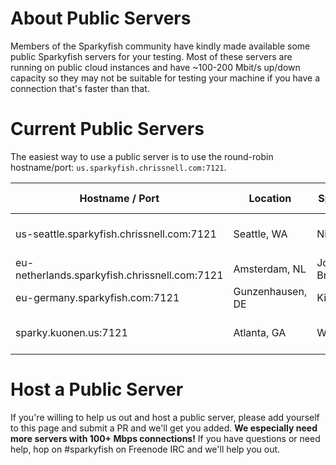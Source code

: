 # About Public Servers
Members of the Sparkyfish community have kindly made available some public Sparkyfish servers for your testing.
Most of these servers are running on public cloud instances and have ~100-200 Mbit/s up/down capacity so they may
not be suitable for testing your machine if you have a connection that's faster than that.

# Current Public Servers
The easiest way to use a public server is to use the round-robin hostname/port:  ```us.sparkyfish.chrissnell.com:7121```.

| Hostname / Port | Location | Sponsor| ISP| Link Capacity | Protocol |
|----------|----------|-----|----|-----------|----------|
| us-seattle.sparkyfish.chrissnell.com:7121| Seattle, WA | Nigel VH| Blue Box | 150 Mbps up/down| IPv4 + IPv6 |
| eu-netherlands.sparkyfish.chrissnell.com:7121 | Amsterdam, NL | Josh Braegger |DigitalOcean| 30 Mbps up/down | IPv4 |
| eu-germany.sparkyfish.com:7121 | Gunzenhausen, DE | Kirk Harr | Hetzner.de | 10 Mbps up/down | IPv4 + IPv6 |
| sparky.kuonen.us:7121 | Atlanta, GA | W4AQL | Georgia Institute of Technology | 1 Gbps up/down | IPv4 |

# Host a Public Server
If you're willing to help us out and host a public server, please add yourself to this page and submit a PR and we'll get you added.  **We especially need more servers with 100+ Mbps connections!**
If you have questions or need help, hop on #sparkyfish on Freenode IRC and we'll help you out.
